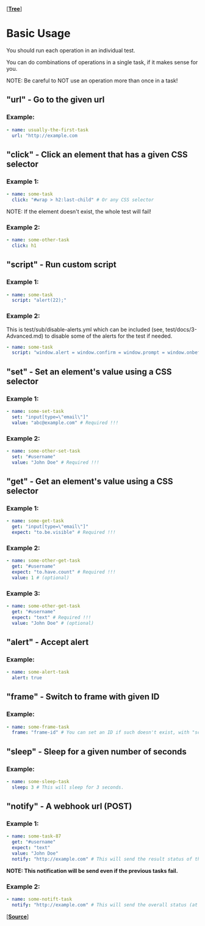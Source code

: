 [**[Tree](https://github.com/freaker2k7/ui-data-driven-tests)**]


# Basic Usage


You should run each operation in an individual test. 

You can do combinations of operations in a single task, if it makes sense for you.

NOTE: Be careful to NOT use an operation more than once in a task!


## "url" - Go to the given url


### Example:

```yaml
- name: usually-the-first-task
  url: "http://example.com
```


## "click" - Click an element that has a given CSS selector


### Example 1:

```yaml
- name: some-task
  click: "#wrap > h2:last-child" # Or any CSS selector
```

NOTE: If the element doesn't exist, the whole test will fail!


### Example 2:

```yaml
- name: some-other-task
  click: h1
```



## "script" - Run custom script


### Example 1:

```yaml
- name: some-task
  script: "alert(22);"
```


### Example 2:


This is test/sub/disable-alerts.yml which can be included (see, test/docs/3-Advanced.md)
to disable some of the alerts for the test if needed.

```yaml
- name: some-task
  script: "window.alert = window.confirm = window.prompt = window.onbeforeunload = function(str) { return true; };"
```


## "set" - Set an element's value using a CSS selector


### Example 1:

```yaml
- name: some-set-task
  set: "input[type=\"email\"]"
  value: "abc@example.com" # Required !!!
```


### Example 2:

```yaml
- name: some-other-set-task
  set: "#username"
  value: "John Doe" # Required !!!
```


## "get" - Get an element's value using a CSS selector


### Example 1:

```yaml
- name: some-get-task
  get: "input[type=\"email\"]"
  expect: "to.be.visible" # Required !!!
```


### Example 2:

```yaml
- name: some-other-get-task
  get: "#username"
  expect: "to.have.count" # Required !!!
  value: 1 # (optional)
```


### Example 3:

```yaml
- name: some-other-get-task
  get: "#username"
  expect: "text" # Required !!!
  value: "John Doe" # (optional)
```


## "alert" - Accept alert


### Example:

```yaml
- name: some-alert-task
  alert: true
```


## "frame" - Switch to frame with given ID


### Example:

```yaml
- name: some-frame-task
  frame: "frame-id" # You can set an ID if such doesn't exist, with "script"
```


## "sleep" - Sleep for a given number of seconds


### Example:

```yaml
- name: some-sleep-task
  sleep: 3 # This will sleep for 3 seconds. 
```


## "notify" - A webhook url (POST)


### Example 1:

```yaml
- name: some-task-87
  get: "#username"
  expect: "text"
  value: "John Doe"
  notify: "http://example.com" # This will send the result status of this step
```
**NOTE: This notification will be send even if the previous tasks fail.**


### Example 2:

```yaml
- name: some-notift-task
  notify: "http://example.com" # This will send the overall status (at this point)
```


[**[Source](https://github.com/freaker2k7/ui-data-driven-tests/blob/master/2-Basic.md)**]
